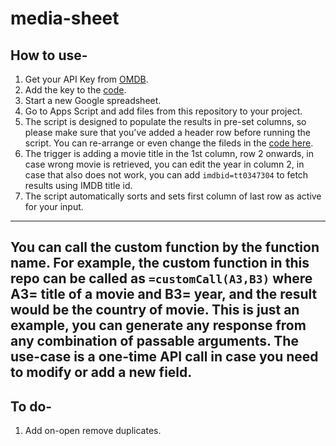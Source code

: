 # media-sheet

## How to use-
1. Get your API Key from [OMDB](https://www.omdbapi.com/apikey.aspx).
2. Add the key to the [code](https://github.com/janpreet/media-sheet/blob/main/main.gs#L2).
3. Start a new Google spreadsheet.
4. Go to Apps Script and add files from this repository to your project.
5. The script is designed to populate the results in pre-set columns, so please make sure that you've added a header row before running the script. You can re-arrange or even change the fileds in the [code here](https://github.com/janpreet/media-sheet/blob/main/main.gs#L5).
6. The trigger is adding a movie title in the 1st column, row 2 onwards, in case wrong movie is retrieved, you can edit the year in column 2, in case that also does not work, you can add `imdbid=tt0347304` to fetch results using IMDB title id.
7. The script automatically sorts and sets first column of last row as active for your input.
---
You can call the custom function by the function name. For example, the custom function in this repo can be called as `=customCall(A3,B3)` where A3= title of a movie and B3= year, and the result would be the country of movie. This is just an example, you can generate any response from any combination of passable arguments. The use-case is a one-time API call in case you need to modify or add a new field.
---
## To do-
1. Add on-open remove duplicates.